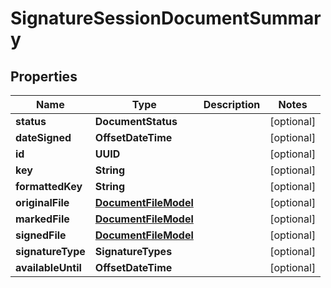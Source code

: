 

# SignatureSessionDocumentSummary


## Properties

| Name | Type | Description | Notes |
|------------ | ------------- | ------------- | -------------|
|**status** | **DocumentStatus** |  |  [optional] |
|**dateSigned** | **OffsetDateTime** |  |  [optional] |
|**id** | **UUID** |  |  [optional] |
|**key** | **String** |  |  [optional] |
|**formattedKey** | **String** |  |  [optional] |
|**originalFile** | [**DocumentFileModel**](DocumentFileModel.md) |  |  [optional] |
|**markedFile** | [**DocumentFileModel**](DocumentFileModel.md) |  |  [optional] |
|**signedFile** | [**DocumentFileModel**](DocumentFileModel.md) |  |  [optional] |
|**signatureType** | **SignatureTypes** |  |  [optional] |
|**availableUntil** | **OffsetDateTime** |  |  [optional] |



